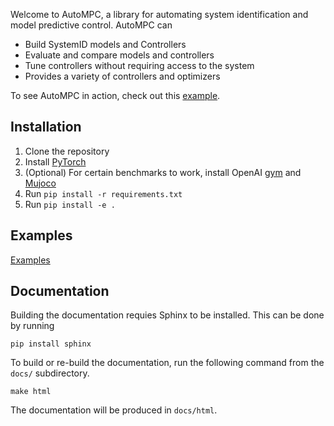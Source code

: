 Welcome to AutoMPC, a library for automating system identification and model predictive control.
AutoMPC can
 * Build SystemID models and Controllers
 * Evaluate and compare models and controllers
 * Tune controllers without requiring access to the system
 * Provides a variety of controllers and optimizers

To see AutoMPC in action, check out this [example](examples/0_MainDemo.ipynb).

## Installation

 1. Clone the repository
 2. Install [PyTorch](https://pytorch.org/get-started/locally/)
 3. (Optional) For certain benchmarks to work, install OpenAI [gym](https://gym.openai.com/) and [Mujoco](http://www.mujoco.org/)
 4. Run `pip install -r requirements.txt`
 5. Run `pip install -e .`

## Examples
[Examples](examples/readme.md)

## Documentation
Building the documentation requies Sphinx to be installed.  This can be done by running
```
pip install sphinx
```

To build or re-build the documentation, run the following command from the `docs/` subdirectory.
```
make html
```

The documentation will be produced in `docs/html`.
